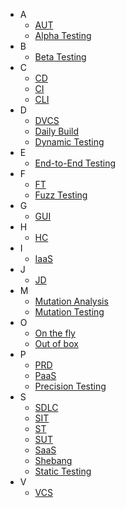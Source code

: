 
* A
  * [AUT](./A/AUT.md)
  * [Alpha Testing](./A/Alpha_Testing.md)
* B
  * [Beta Testing](./B/Beta_Testing.md)
* C
  * [CD](./C/CD.md)
  * [CI](./C/CI.md)
  * [CLI](./C/CLI.md)
* D
  * [DVCS](./D/DVCS.md)
  * [Daily Build](./D/Daily_Build.md)
  * [Dynamic Testing](./D/Dynamic_Testing.md)
* E
  * [End-to-End Testing](./E/End-to-End_Testing.md)
* F
  * [FT](./F/FT.md)
  * [Fuzz Testing](./F/Fuzz_Testing.md)
* G
  * [GUI](./G/GUI.md)
* H
  * [HC](./H/HC.md)
* I
  * [IaaS](./I/IaaS.md)
* J
  * [JD](./J/JD.md)
* M
  * [Mutation Analysis](./M/Mutation_Analysis.md)
  * [Mutation Testing](./M/Mutation_Testing.md)
* O
  * [On the fly](./O/On_the_fly.md)
  * [Out of box](./O/Out_of_box.md)
* P
  * [PRD](./P/PRD.md)
  * [PaaS](./P/PaaS.md)
  * [Precision Testing](./P/Precision_Testing.md)
* S
  * [SDLC](./S/SDLC.md)
  * [SIT](./S/SIT.md)
  * [ST](./S/ST.md)
  * [SUT](./S/SUT.md)
  * [SaaS](./S/SaaS.md)
  * [Shebang](./S/Shebang.md)
  * [Static Testing](./S/Static_Testing.md)
* V
  * [VCS](./V/VCS.md)
